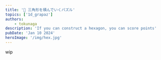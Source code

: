 ```yaml
---
title: '🐣 三角形を積んでいくパズル'
topics: ['1d_grapaz']
authors:
    - tokunaga
description: 'If you can construct a hexagon, you can score points'
pubDate: 'Jan 10 2024'
heroImage: '/img/hex.jpg'
---
```


wip
